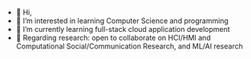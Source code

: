 - 👋 Hi,
- 👀 I’m interested in learning Computer Science and programming
- 🌱 I’m currently learning full-stack cloud application development
- 💞️ Regarding research: open to collaborate on HCI/HMI and Computational Social/Communication Research, and ML/AI research
